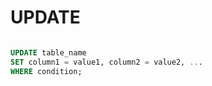 

# UPDATE
```sql

UPDATE table_name
SET column1 = value1, column2 = value2, ...
WHERE condition;

```



